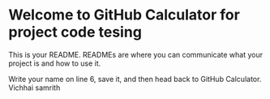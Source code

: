 # Welcome to GitHub Calculator for project code tesing
This is your README. READMEs are where you can communicate what your project is and how to use it.

Write your name on line 6, save it, and then head back to GitHub Calculator.
Vichhai samrith
